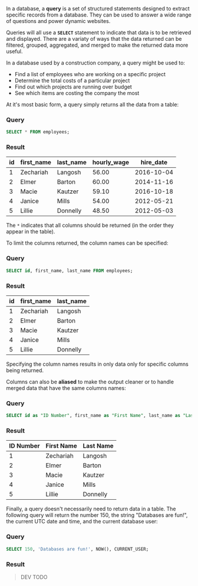 In a database, a **query** is a set of structured statements designed to extract specific records from a database. They can be used to answer a wide range of questions and power dynamic websites.

Queries will all use a **`SELECT`** statement to indicate that data is to be retrieved and displayed. There are a variaty of ways that the data returned can be filtered, grouped, aggregated, and merged to make the returned data more useful.

In a database used by a construction company, a query might be used to:

* Find a list of employees who are working on a specific project
* Determine the total costs of a particular project
* Find out which projects are running over budget
* See which items are costing the company the most

At it's most basic form, a query simply returns all the data from a table:

### Query

```sql
SELECT * FROM employees;
```

### Result

| id   | first_name | last_name | hourly_wage | hire_date  |
| ---- | ---------- | --------- | ----------- | ---------- |
| 1    | Zechariah  | Langosh   | 56.00       | 2016-10-04 |
| 2    | Elmer      | Barton    | 60.00       | 2014-11-16 |
| 3    | Macie      | Kautzer   | 59.10       | 2016-10-18 |
| 4    | Janice     | Mills     | 54.00       | 2012-05-21 |
| 5    | Lillie     | Donnelly  | 48.50       | 2012-05-03 |

The `*` indicates that all columns should be returned (in the order they appear in the table).

To limit the columns returned, the column names can be specified:

### Query

```sql
SELECT id, first_name, last_name FROM employees;
```

### Result

| id   | first_name | last_name |
| ---- | ---------- | --------- |
| 1    | Zechariah  | Langosh   |
| 2    | Elmer      | Barton    |
| 3    | Macie      | Kautzer   |
| 4    | Janice     | Mills     |
| 5    | Lillie     | Donnelly  |

Specifying the column names results in only data only for specific columns being returned.

Columns can also be **aliased** to make the output cleaner or to handle merged data that have the same columns names:

### Query

```sql
SELECT id as "ID Number", first_name as "First Name", last_name as "Last Name" FROM employees;
```

### Result

| ID Number | First Name | Last Name |
| --------- | ---------- | --------- |
| 1         | Zechariah  | Langosh   |
| 2         | Elmer      | Barton    |
| 3         | Macie      | Kautzer   |
| 4         | Janice     | Mills     |
| 5         | Lillie     | Donnelly  |

Finally, a query doesn't necessarily need to return data in a table. The following query will return the number 150, the string "Databases are fun!", the current UTC date and time, and the current database user:

### Query

```sql
SELECT 150, 'Databases are fun!', NOW(), CURRENT_USER;
```

### Result

> DEV TODO
